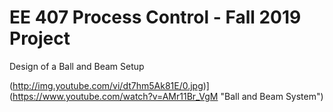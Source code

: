# EE 407 Process Control - Fall 2019 Project
Design of a Ball and Beam Setup


(http://img.youtube.com/vi/dt7hm5Ak81E/0.jpg)](https://www.youtube.com/watch?v=AMr11Br_VgM "Ball and Beam System")

